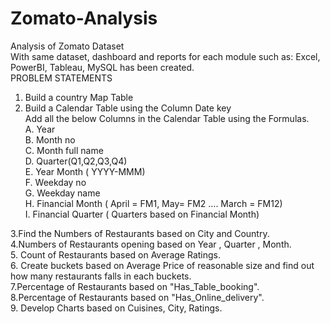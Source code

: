 # Zomato-Analysis
Analysis of Zomato Dataset <br/>
With same dataset, dashboard and reports for each module such as: Excel, PowerBI, Tableau, MySQL has been created. <br/>
PROBLEM STATEMENTS <br/>
1. Build a country Map Table <br/>
2. Build a Calendar Table using the Column Date key <br/>
  Add all the below Columns in the Calendar Table using the Formulas.<br/>
   A. Year<br/>
   B. Month no<br/>
   C. Month full name<br/>
   D. Quarter(Q1,Q2,Q3,Q4)<br/>
   E. Year Month ( YYYY-MMM)<br/>
   F. Weekday no<br/>
   G. Weekday name<br/>
   H. Financial Month ( April = FM1, May= FM2  …. March = FM12)<br/>
   I. Financial Quarter ( Quarters based on Financial Month)<br/>

3.Find the Numbers of Restaurants based on City and Country. <br/>
4.Numbers of Restaurants opening based on Year , Quarter , Month.<br/>
5. Count of Restaurants based on Average Ratings.<br/>
6. Create buckets based on Average Price of reasonable size and find out how many restaurants falls in each buckets.<br/>
7.Percentage of Restaurants based on "Has_Table_booking".<br/>
8.Percentage of Restaurants based on "Has_Online_delivery".<br/>
9. Develop Charts based on Cuisines, City, Ratings.<br/>


